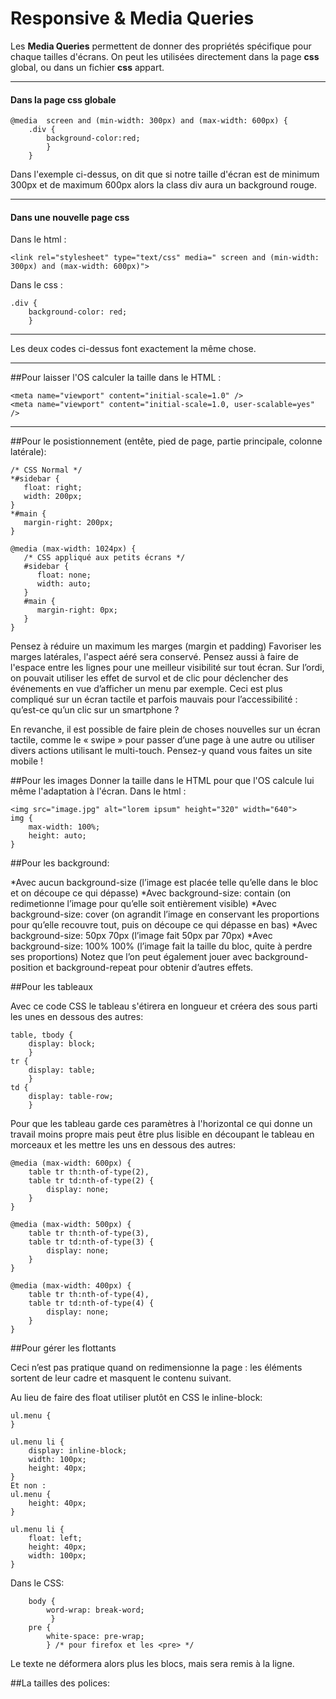 Responsive & Media Queries
===================


Les **Media Queries** permettent de donner des propriétés spécifique pour chaque tailles d'écrans. 
On peut les utilisées directement dans la page **css** global, ou dans un fichier **css** appart. 

----------
#### <i class="icon-file"></i> Dans la page css globale
```
@media  screen and (min-width: 300px) and (max-width: 600px) {
	.div {
		background-color:red;
		}
	}
```

Dans l'exemple ci-dessus, on dit que si notre taille d'écran est de minimum 300px et de maximum 600px alors la class div aura un background rouge.

-------------  
#### <i class="icon-file"></i> Dans une nouvelle page css

Dans le html :
```
<link rel="stylesheet" type="text/css" media=" screen and (min-width: 300px) and (max-width: 600px)">
```

Dans le css : 
```
.div {
	background-color: red;
	}
```
--------
Les deux codes ci-dessus font exactement la même chose.

--------
##Pour laisser l'OS calculer la taille
dans le HTML :
```
<meta name="viewport" content="initial-scale=1.0" />
<meta name="viewport" content="initial-scale=1.0, user-scalable=yes" />
```
--------
##Pour le posistionnement (entête, pied de page, partie principale, colonne latérale):

```
/* CSS Normal */
*#sidebar {
   float: right;
   width: 200px;
}
*#main {
   margin-right: 200px;
}

@media (max-width: 1024px) {
   /* CSS appliqué aux petits écrans */
   #sidebar {
      float: none;
      width: auto;
   }
   #main {
      margin-right: 0px;
   }
}
```
Pensez à réduire un maximum les marges (margin et padding)
Favoriser les marges latérales, l'aspect aéré sera conservé.
Pensez aussi à faire de l'espace entre les lignes pour une meilleur visibilité sur tout écran.
Sur l’ordi, on pouvait utiliser les effet de survol et de clic pour déclencher des événements en vue d’afficher un menu par exemple. Ceci est plus compliqué sur un écran tactile et parfois mauvais pour l’accessibilité : qu’est-ce qu’un clic sur un smartphone ?

En revanche, il est possible de faire plein de choses nouvelles sur un écran tactile, comme le « swipe » pour passer d’une page à une autre ou utiliser divers actions utilisant le multi-touch. Pensez-y quand vous faites un site mobile !

##Pour les images
Donner la taille dans le HTML pour que l'OS calcule lui même l'adaptation à l'écran.
Dans le html :
```
<img src="image.jpg" alt="lorem ipsum" height="320" width="640">
img {
    max-width: 100%;
    height: auto;
}
```

##Pour les background:

*Avec aucun background-size (l’image est placée telle qu’elle dans le bloc et on découpe ce qui dépasse)
*Avec background-size: contain (on redimetionne l’image pour qu’elle soit entièrement visible)
*Avec background-size: cover (on agrandit l’image en conservant les proportions pour qu’elle recouvre tout, puis on découpe ce qui dépasse en bas)
*Avec background-size: 50px 70px (l’image fait 50px par 70px) 
*Avec background-size: 100% 100% (l’image fait la taille du bloc, quite à perdre ses proportions)
Notez que l’on peut également jouer avec background-position et background-repeat pour obtenir d’autres effets.


##Pour les tableaux

Avec ce code CSS le tableau s'étirera en longueur et créera des sous parti les unes en dessous des autres:
```
table, tbody { 
	display: block; 
	}
tr { 
	display: table; 
	}
td { 
	display: table-row; 
	}
```
Pour que les tableau garde ces paramètres à l'horizontal ce qui donne un travail moins propre mais peut être plus lisible en découpant le tableau en morceaux et les mettre les uns en dessous des autres:
```
@media (max-width: 600px) {
    table tr th:nth-of-type(2),
    table tr td:nth-of-type(2) {
        display: none;
    }
}

@media (max-width: 500px) {
    table tr th:nth-of-type(3),
    table tr td:nth-of-type(3) {
        display: none;
    }
}

@media (max-width: 400px) {
    table tr th:nth-of-type(4),
    table tr td:nth-of-type(4) {
        display: none;
    }
}
```

##Pour gérer les flottants


Ceci n’est pas pratique quand on redimensionne la page : les éléments sortent de leur cadre et masquent le contenu suivant.

Au lieu de faire des float utiliser plutôt en CSS le inline-block:

```
ul.menu {
}

ul.menu li {
    display: inline-block;
    width: 100px;
    height: 40px;
}
Et non :
ul.menu {
    height: 40px;
}

ul.menu li {
    float: left;
    height: 40px;
    width: 100px;
}
```



Dans le CSS:

```
	body { 
		word-wrap: break-word;
		 }
	pre { 
		white-space: pre-wrap; 
		} /* pour firefox et les <pre> */
```

Le texte ne déformera alors plus les blocs, mais sera remis à la ligne.

##La tailles des polices:
